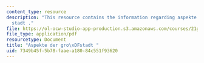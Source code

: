```yaml
---
content_type: resource
description: "This resource contains the information regarding aspekte der gro\xDF\
  stadt ."
file: https://ol-ocw-studio-app-production.s3.amazonaws.com/courses/21g-401-german-i-fall-2008/7349b45f5b78faaea18084c551f93620_MIT21G_401F08_groastadt.pdf
file_type: application/pdf
resourcetype: Document
title: "Aspekte der gro\xDFstadt "
uid: 7349b45f-5b78-faae-a180-84c551f93620
---
```

